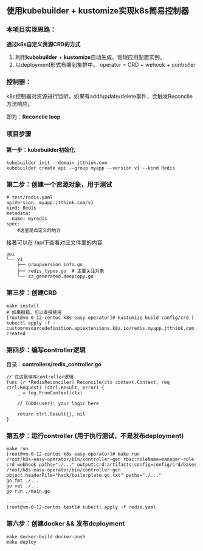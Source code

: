 ## 使用kubebuilder + kustomize实现k8s简易控制器

### 本项目实现思路：
**通过k8s自定义资源CRD的方式**
1. 利用**kubebuilder** + **kustomize**自动生成、管理应用配置实例。
2. 以deployment形式布署到集群中。
operator = CRD + wehook + controller 
   
### 控制器：
k8s控制器对资源进行监听，如果有add/update/delete事件，会触发Reconcile方法响应。

即为：**Reconcile loop**

### 项目步骤
#### 第一步：kubebuilder初始化
```bigquery
kubebuilder init --domain jtthink.com
kubebuilder create api --group myapp --version v1 --kind Redis
```
### 第二步：创建一个资源对象，用于测试
```bigquery
# test/redis.yaml
apiVersion: myapp.jtthink.com/v1
kind: Redis
metadata:
  name: myredis
spec:
    #这里是自定义的地方
```
接著可以在 /api下查看对应文件里的内容
```bigquery
api
└── v1
    ├── groupversion_info.go
    ├── redis_types.go  # 主要关注对象 
    └── zz_generated.deepcopy.go
```

### 第三步：创建CRD
```bigquery
make install 
# 如果报错，可以直接使用
[root@vm-0-12-centos k8s-easy-operator]# kustomize build config/crd | kubectl apply -f -
customresourcedefinition.apiextensions.k8s.io/redis.myapp.jtthink.com created
```
### 第四步：编写controller逻辑
目录：**controllers/redis_controller.go**
```bigquery
// 在这里编写controller逻辑
func (r *RedisReconciler) Reconcile(ctx context.Context, req ctrl.Request) (ctrl.Result, error) {
	_ = log.FromContext(ctx)

	// TODO(user): your logic here
	
	return ctrl.Result{}, nil
}
```
### 第五步：运行controller (用于执行测试，不是发布deployment)
```bigquery
make run 
[root@vm-0-12-centos k8s-easy-operator]# make run
/root/k8s-easy-operator/bin/controller-gen rbac:roleName=manager-role crd webhook paths="./..." output:crd:artifacts:config=config/crd/bases
/root/k8s-easy-operator/bin/controller-gen object:headerFile="hack/boilerplate.go.txt" paths="./..."
go fmt ./...
go vet ./...
go run ./main.go

--------
[root@vm-0-12-centos test]# kubectl apply -f redis.yaml
```

### 第六步：创建docker && 发布deployment
```bigquery
make docker-build docker-push
make deploy
```
